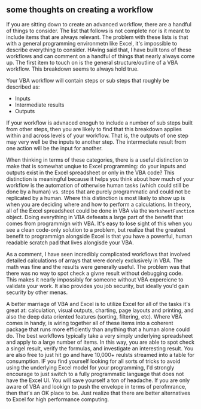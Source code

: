 ## some thoughts on creating a workflow

If you are sitting down to create an advanced workflow, there are a handful of things to consider. The list that follows is not complete nor is it meant to include items that are always relevant. The problem with these lists is that with a general programming environmetn like Excel, it's impossible to describe everything to consider. HAving said that, I have built tons of these workflows and can comment on a handful of things that nearly always come up. The first item to touch on is the general structure/outline of a VBA workflow. This breakdown seems to always hold true.

Your VBA workflow will contain steps or sub steps that roughly be described as:

- Inputs
- Intermediate results
- Outputs

If your workflow is advnaced enoguh to include a number of sub steps built from other steps, then you are likely to find that this breakdown applies within and across levels of your workflow. That is, the outputs of one step may very well be the inputs to another step. The intermediate result from one action will be the input for another.

When thinking in terms of these categories, there is a useful distinction to make that is somewhat unqiue to Excel programming: do your inputs and outputs exist in the Excel spreadsheet or only in the VBA code? This distinction is meaningful because it helps you think about how much of your workflow is the automation of otherwise human tasks (which could still be done by a human) vs. steps that are purely programmatic and could not be replicated by a human. Where this distinction is most likely to show up is when you are deciding where and how to perform a calculations. In theory, all of the Excel spreadsheet could be done in VBA via the `WorksheetFunction` object. Doing everything in VBA defeeats a large part of the benefit that comes from programmign with VBA. It's easy to lose sight of this when you see a clean code-only solution to a problem, but realize that the greatest benefit to programmign alongside Excel is that you have a powerful, human readable scratch pad that lives alongisde your VBA.

As a comment, I have seen incredibly complicated workflows that involved detailed calculations of arrays that were donely exclusively in VBA. The math was fine and the results were generally useful. The problem was that there was no way to spot check a givne result without debugging code. This makes it nearly impossibly for someone without VBA expereicne to validate your work. It also provides you job security, but ideally you'd gain security by other menas.

A better marriage of VBA and Excel is to utilize Excel for all of the tasks it's great at: calculation, visual outputs, charting, page layouts and printing, and also the deep data oriented features (sorting, filtering, etc). Where VBA comes in handy, is wiring together all of these items into a coherent package that runs more efficiently than anything that a human alone could do. The best workflows typically take a very simply underlying spreadsheet and apply to a large number of items. In this way, you are able to spot check a singel result, verify the formulas, and investigate an interesting result. You are also free to just hit go and have 10,000+ reulsts streamed into a table for consumption. IF you find yourself looking for all sorts of tricks to avoid using the underlying Excel model for your programming, I'd strongly encourage to just switch to a fully programmatic language that does not have the Excel UI. You will save yourself a ton of headache. If you are only aware of VBA and lookign to push the envelope in terms of perofmrance, then that's an OK place to be. Just realize that there are better alternatives to Excel for high performance computing.
